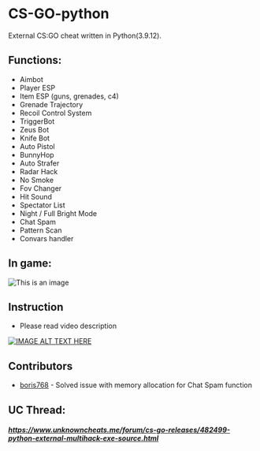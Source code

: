 # CS-GO-python
External CS:GO cheat written in Python(3.9.12).

## Functions:
- Aimbot
- Player ESP
- Item ESP (guns, grenades, c4)
- Grenade Trajectory
- Recoil Control System
- TriggerBot
- Zeus Bot
- Knife Bot
- Auto Pistol
- BunnyHop
- Auto Strafer
- Radar Hack
- No Smoke
- Fov Changer
- Hit Sound
- Spectator List
- Night / Full Bright Mode
- Chat Spam
- Pattern Scan
- Convars handler

## In game:
![This is an image](https://i.imgur.com/o4vJmVM.jpeg)

## Instruction
- Please read video description

[![IMAGE ALT TEXT HERE](https://img.youtube.com/vi/bwnokvZOPxo/0.jpg)](https://www.youtube.com/watch?v=bwnokvZOPxo)

## Contributors
- [boris768](https://github.com/boris768/) - Solved issue with memory allocation for Chat Spam function

## UC Thread:
##### https://www.unknowncheats.me/forum/cs-go-releases/482499-python-external-multihack-exe-source.html
